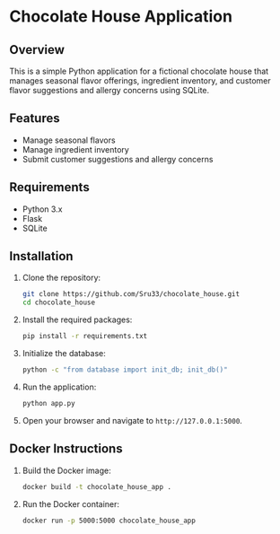 # Chocolate House Application

## Overview
This is a simple Python application for a fictional chocolate house that manages seasonal flavor offerings, ingredient inventory, and customer flavor suggestions and allergy concerns using SQLite.

## Features
- Manage seasonal flavors
- Manage ingredient inventory
- Submit customer suggestions and allergy concerns

## Requirements
- Python 3.x
- Flask
- SQLite

## Installation
1. Clone the repository:
   ```bash
   git clone https://github.com/Sru33/chocolate_house.git
   cd chocolate_house
   ```

2. Install the required packages:
   ```bash
   pip install -r requirements.txt
   ```

3. Initialize the database:
   ```bash
   python -c "from database import init_db; init_db()"
   ```

4. Run the application:
   ```bash
   python app.py
   ```

5. Open your browser and navigate to `http://127.0.0.1:5000`.

## Docker Instructions
1. Build the Docker image:
   ```bash
   docker build -t chocolate_house_app .
   ```

2. Run the Docker container:
   ```bash
   docker run -p 5000:5000 chocolate_house_app
   ```
